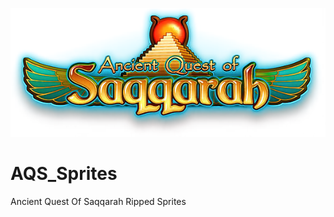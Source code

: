 ![alt AQS Logo](https://github.com/JeanxPereira/AQS-Sprites/blob/main/Logo.png?raw=true)

# AQS_Sprites
Ancient Quest Of Saqqarah Ripped Sprites
